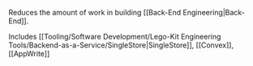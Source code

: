 Reduces the amount of work in building [[Back-End Engineering|Back-End]].

Includes [[Tooling/Software Development/Lego-Kit Engineering Tools/Backend-as-a-Service/SingleStore|SingleStore]], [[Convex]], [[AppWrite]]
